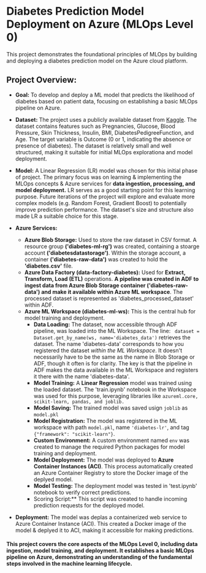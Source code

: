 # Diabetes Prediction Model Deployment on Azure (MLOps Level 0)

This project demonstrates the foundational principles of MLOps by building and deploying a diabetes prediction model on the Azure cloud platform.

## Project Overview:

* **Goal:** To develop and deploy a ML model that predicts the likelihood of diabetes based on patient data, focusing on establishing a basic MLOps pipeline on Azure.
* **Dataset:** The project uses a publicly available dataset from [Kaggle](link). The dataset contains features such as Pregnancies, Glucose, Blood Pressure, Skin Thickness, Insulin, BMI, DiabetesPedigreeFunction, and Age. The target variable is Outcome (0 or 1, indicating the absence or presence of diabetes). The dataset is relatively small and well structured, making it suitable for initial MLOps explorationa and model deployment.
* **Model:** A Linear Regression (LR) model was chosen for this initial phase of project. The primary focus was on learning & implementing the MLOps concepts & Azure services for **data ingestion, processing, and model deployment.** LR serves as a good starting point for this learning purpose. Future iterations of the project will explore and evaluate more complex models (e.g. Random Forest, Gradient Boost) to potentially improve prediction performance. The dataset's size and structure also made LR a suitable choice for this stage.
* **Azure Services:**
   * **Azure Blob Storage:** Used to store the raw dataset in CSV format. A resource group **('diabetes-ml-rg')** was created, containing a stoarge account **('diabetesdatastorage')**. Within the storage account, a container **('diabetes-raw-data')** was created to hold the **'diabetes.csv'** file.
   * **Azure Data Factory (data-factory-diabetes):** Used for **Extract, Transform, Load (ETL)** operations. **A pipeline was created in ADF to ingest data from Azure Blob Storage container ('diabetes-raw-data') and make it available within Azure ML workspace**. The processed dataset is represented as 'diabetes_processed_dataset' within ADF.
   * **Azure ML Workspace (diabetes-ml-ws):** This is the central hub for model training and deployment.
       * **Data Loading:** The dataset, now accessible through ADF pipeline, was loaded into the ML Workspace. The line: ``` dataset = Dataset.get_by_name(ws, name='diabetes_data')``` retrieves the dataset.  The name 'diabetes-data' corresponds to how you registered the dataset *within the ML Workspace*. It doesn't necessarily have to be the same as the name in Blob Storage or ADF, though it often is for clarity. The key is that the pipeline in ADF makes the data available in the ML Workspace and registers it there with the name 'diabetes-data'.
      * **Model Training:** A **Linear Regression** model was trained using the loaded dataset. The 'train.ipynb' notebook in the Workspace was used for this purpose, leveraging libraries like ```azureml.core, scikit-learn, pandas, and joblib.```
      * **Model Saving:** The trained model was saved usign ```joblib``` as ```model.pkl```
      * **Model Registration:** The model was registered in the ML workspace with path ```model.pkl```, name ```'diabetes-lr'```, and tag ```{"framework": "scikit-learn"}```.
      * **Custom Environment:** A custom environment named ```env``` was created to manage the required Python packages for model training and deployment.
      * **Model Deployment:** The model was deployed to **Azure Container Instances (ACI)**. This process automatically created an Azure Container Registry to store the Docker image of the deplyed model.
      * **Model Testing:** The deployment model was tested in 'test.ipynb' notebook to verify correct predictions.
      * Scoring Script:** This script was created to handle incoming prediction requests for the deployed model.

* **Deployment:** The model was deplas a containerized web service to Azure Container Instance (ACI). This created a Docker image of the model & deplyed it to ACI, making it accessible for making predictions.

#### This project covers the core aspects of the MLOps Level 0, including **data ingestion, model training, and deployment.** It establishes a basic MLOps pipeline on Azure, demonstrating an understanding of the fundamental steps involved in the machine learning lifecycle.
